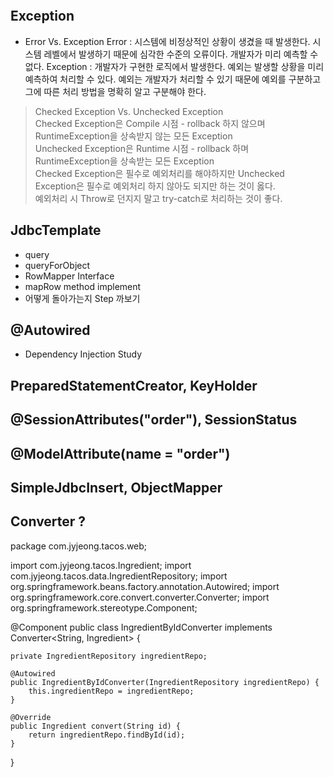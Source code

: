 ```java
```
## Exception
- Error Vs. Exception
  Error : 시스템에 비정상적인 상황이 생겼을 때 발생한다. 시스템 레벨에서 발생하기 때문에 심각한 수준의 오류이다.
          개발자가 미리 예측할 수 없다.
  Exception : 개발자가 구현한 로직에서 발생한다. 예외는 발생할 상황을 미리 예측하여 처리할 수 있다.
              예외는 개발자가 처리할 수 있기 때문에 예외를 구분하고 그에 따른 처리 방법을 명확히 알고 구분해야 한다.

> Checked Exception Vs. Unchecked Exception <br>
> Checked Exception은 Compile 시점 - rollback 하지 않으며 RuntimeException을 상속받지 않는 모든 Exception <br>
> Unchecked Exception은 Runtime 시점 - rollback 하며 RuntimeException을 상속받는 모든 Exception <br>
> Checked Exception은 필수로 예외처리를 해야하지만 Unchecked Exception은 필수로 예외처리 하지 않아도 되지만 하는 것이 옳다. <br>
> 예외처리 시 Throw로 던지지 말고 try-catch로 처리하는 것이 좋다. <br>

## JdbcTemplate
- query
- queryForObject
- RowMapper Interface
- mapRow method implement
- 어떻게 돌아가는지 Step 까보기

## @Autowired
- Dependency Injection Study

## PreparedStatementCreator, KeyHolder

## @SessionAttributes("order"), SessionStatus

## @ModelAttribute(name = "order")

## SimpleJdbcInsert, ObjectMapper


## Converter ?
package com.jyjeong.tacos.web;

import com.jyjeong.tacos.Ingredient;
import com.jyjeong.tacos.data.IngredientRepository;
import org.springframework.beans.factory.annotation.Autowired;
import org.springframework.core.convert.converter.Converter;
import org.springframework.stereotype.Component;

@Component
public class IngredientByIdConverter implements Converter<String, Ingredient> {

    private IngredientRepository ingredientRepo;

    @Autowired
    public IngredientByIdConverter(IngredientRepository ingredientRepo) {
        this.ingredientRepo = ingredientRepo;
    }

    @Override
    public Ingredient convert(String id) {
        return ingredientRepo.findById(id);
    }
}





















